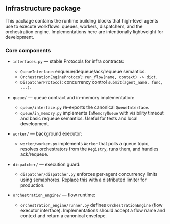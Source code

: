 ## Infrastructure package


This package contains the runtime building blocks that high-level agents use
to execute workflows: queues, workers, dispatchers, and the orchestration
engine. Implementations here are intentionally lightweight for
development.

### Core components

- `interfaces.py` — stable Protocols for infra contracts:
	- `QueueInterface`: enqueue/dequeue/ack/requeue semantics.
	- `OrchestrationEngineProtocol`: `run_flow(name, context) -> dict`.
	- `DispatcherProtocol`: concurrency control `submit(agent_name, func, ...)`.

- `queue/` — queue contract and in-memory implementation:
	- `queue/interface.py` re-exports the canonical `QueueInterface`.
	- `queue/in_memory.py` implements `InMemoryQueue` with visibility timeout
		and basic requeue semantics. Useful for tests and local development.

- `worker/` — background executor:
	- `worker/worker.py` implements `Worker` that polls a queue topic, resolves
		orchestrators from the `Registry`, runs them, and handles ack/requeue.

- `dispatcher/` — execution guard:
	- `dispatcher/dispatcher.py` enforces per-agent concurrency limits using
		semaphores. Replace this with a distributed limiter for production.

- `orchestration_engine/` — flow runtime:
	- `orchestration_engine/runner.py` defines `OrchestrationEngine` (flow
		executor interface). Implementations should accept a flow name and
		context and return a canonical envelope.


